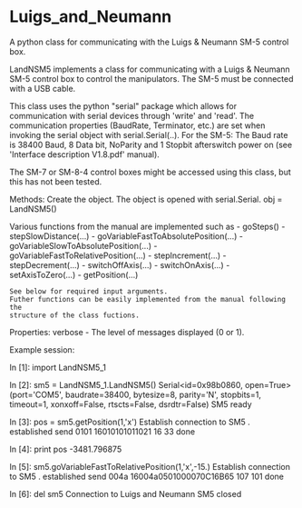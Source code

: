 Luigs_and_Neumann
=================

A python class for communicating with the Luigs &amp; Neumann SM-5 control box.


LandNSM5 implements a class for communicating with a Luigs & Neumann SM-5 control box to control the manipulators. The SM-5 must be connected with a USB cable. 

This class uses the python "serial" package which allows for communication with serial devices through 'write' and 'read'. The communication properties (BaudRate, Terminator, etc.) are set when invoking the serial object with serial.Serial(..). For the SM-5: The Baud rate is 38400 Baud, 8 Data bit, NoParity and 1 Stopbit afterswitch power on (see 'Interface description V1.8.pdf' manual). 

The SM-7 or SM-8-4 control boxes might be accessed using this class, but this has not been tested. 


Methods:
  Create the object. The object is opened with serial.Serial.
    obj = LandNSM5()

  Various functions from the manual are implemented such as
    - goSteps()
    - stepSlowDistance(...)
	  - goVariableFastToAbsolutePosition(...)
	  - goVariableSlowToAbsolutePosition(...)
 	  - goVariableFastToRelativePosition(...)
	  - stepIncrement(...)
 	  - stepDecrement(...)
 	  - switchOffAxis(...)
	  - switchOnAxis(...)
	  - setAxisToZero(...)
	  - getPosition(...)

	See below for required input arguments. 
	Futher functions can be easily implemented from the manual following the 
	structure of the class fuctions. 

Properties:
   verbose - The level of messages displayed (0 or 1). 


Example session:

  In [1]: import LandNSM5_1
  
  In [2]: sm5 = LandNSM5_1.LandNSM5()
    Serial<id=0x98b0860, open=True>(port='COM5', baudrate=38400, bytesize=8, parity='N', stopbits=1, timeout=1, xonxoff=False, rtscts=False, dsrdtr=False)
    SM5 ready
  
  In [3]: pos = sm5.getPosition(1,'x')
    Establish connection to SM5 .  established
    send 0101 16010101011021 16 33
    done
  
   In [4]: print pos
    -3481.796875
  
   In [5]: sm5.goVariableFastToRelativePosition(1,'x',-15.)
    Establish connection to SM5 .  established
    send 004a 16004a0501000070C16B65 107 101
    done
   
   In [6]: del sm5
    Connection to Luigs and Neumann SM5 closed
  
  
  
